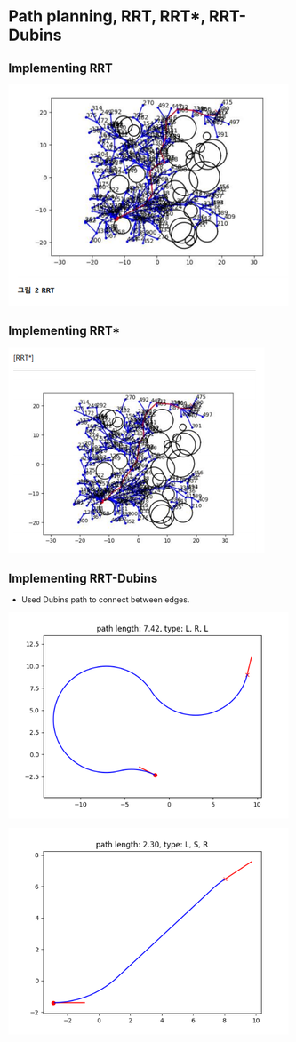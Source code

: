 # Path planning, RRT, RRT*, RRT-Dubins


## Implementing RRT
![ex_screenshot1](./img/RRT.png)
  
## Implementing RRT*
![ex_screenshot2](./img/RRT_star.png)
  
## Implementing RRT-Dubins
* Used Dubins path to connect between edges.

![ex_screenshot2](./img/lrl.png)

![ex_screenshot2](./img/lsr.png)

